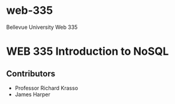 # web-335
 Bellevue University Web 335

# WEB 335 Introduction to NoSQL

## Contributors
* Professor Richard Krasso
* James Harper

